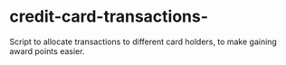 # credit-card-transactions-
Script to allocate transactions to different card holders, to make gaining award points easier. 

